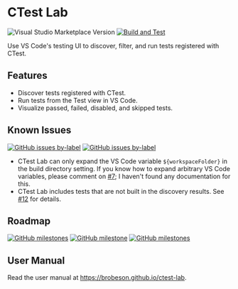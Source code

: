 # CTest Lab

![Visual Studio Marketplace Version](https://img.shields.io/visual-studio-marketplace/v/brobeson.ctest-lab?label=Current%20Version)
[![Build and Test](https://github.com/brobeson/ctest-lab/actions/workflows/main.yaml/badge.svg)](https://github.com/brobeson/ctest-lab/actions/workflows/main.yaml)

Use VS Code's testing UI to discover, filter, and run tests registered with
CTest.

## Features

- Discover tests registered with CTest.
- Run tests from the Test view in VS Code.
- Visualize passed, failed, disabled, and skipped tests.
<!-- - Filter tests by CTest `LABELS` property. -->

## Known Issues

[![GitHub issues by-label](https://img.shields.io/github/issues/brobeson/ctest-lab/bug?label=Bugs)](https://github.com/brobeson/ctest-lab/issues?q=is%3Aopen+is%3Aissue+label%3Abug)
[![GitHub issues by-label](https://img.shields.io/github/issues/brobeson/ctest-lab/enhancement?label=Feature%20Requests)](https://github.com/brobeson/ctest-lab/issues?q=is%3Aopen+is%3Aissue+label%3Aenhancement)

- CTest Lab can only expand the VS Code variable `${workspaceFolder}` in the
  build directory setting. If you know how to expand arbitrary VS Code
  variables, please comment on
  [#7](https://github.com/brobeson/ctest-lab/issues/7); I haven't found any
  documentation for this.
- CTest Lab includes tests that are not built in the discovery results. See
  [#12](https://github.com/brobeson/ctest-lab/issues/12) for details.

## Roadmap

[![GitHub milestones](https://img.shields.io/github/milestones/open/brobeson/ctest-lab?color=blue&label=Open%20Milestones)](https://github.com/brobeson/ctest-lab/milestones)
[![GitHub milestone](https://img.shields.io/github/milestones/progress/brobeson/ctest-lab/3)](https://github.com/brobeson/ctest-lab/milestone/3)
[![GitHub milestones](https://img.shields.io/github/milestones/closed/brobeson/ctest-lab?label=Completed%20Milestones)](https://github.com/brobeson/ctest-lab/milestones?state=closed)

## User Manual

Read the user manual at <https://brobeson.github.io/ctest-lab>.
